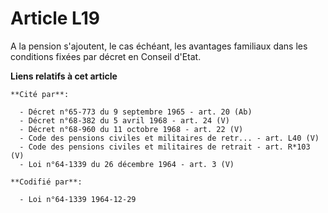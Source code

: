 # Article L19

A la pension s'ajoutent, le cas échéant, les avantages familiaux dans les conditions fixées par décret en Conseil d'Etat.

**Liens relatifs à cet article**

	**Cité par**:

	  - Décret n°65-773 du 9 septembre 1965 - art. 20 (Ab)
	  - Décret n°68-382 du 5 avril 1968 - art. 24 (V)
	  - Décret n°68-960 du 11 octobre 1968 - art. 22 (V)
	  - Code des pensions civiles et militaires de retr... - art. L40 (V)
	  - Code des pensions civiles et militaires de retrait - art. R*103 (V)
	  - Loi n°64-1339 du 26 décembre 1964 - art. 3 (V)

	**Codifié par**:

	  - Loi n°64-1339 1964-12-29
